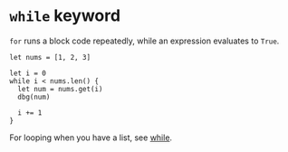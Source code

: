 # `while` keyword

`for` runs a block code repeatedly, while an expression evaluates to
`True`.

```
let nums = [1, 2, 3]

let i = 0
while i < nums.len() {
  let num = nums.get(i)
  dbg(num)
  
  i += 1
}
```

For looping when you have a list, see
[while](keyword:for.html).
